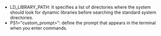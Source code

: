 - LD_LIBRARY_PATH: It specifies a list of directories where the system should look for dynamic libraries before searching the standard system directories.
- PS1="custom_prompt>": define the prompt that appears in the terminal when you enter commands.
